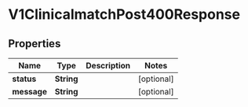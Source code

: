 

# V1ClinicalmatchPost400Response


## Properties

| Name | Type | Description | Notes |
|------------ | ------------- | ------------- | -------------|
|**status** | **String** |  |  [optional] |
|**message** | **String** |  |  [optional] |




